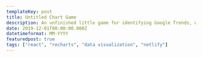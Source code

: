 ```yaml
---
templateKey: post
title: Untitled Chart Game
description: An unfinished little game for identifying Google Trends, with a groovy style
date: 2019-12-01T00:00:00.000Z
datetimeformat: MM-YYYY
featuredpost: true
tags: ["react", "recharts", "data visualization", "netlify"]
---
```

